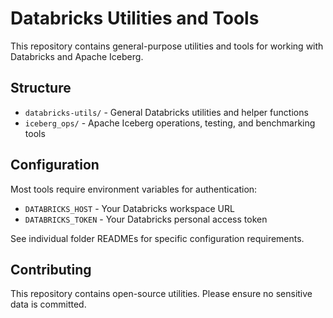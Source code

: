 # Databricks Utilities and Tools

This repository contains general-purpose utilities and tools for working with Databricks and Apache Iceberg.

## Structure

- `databricks-utils/` - General Databricks utilities and helper functions
- `iceberg_ops/` - Apache Iceberg operations, testing, and benchmarking tools

## Configuration

Most tools require environment variables for authentication:
- `DATABRICKS_HOST` - Your Databricks workspace URL
- `DATABRICKS_TOKEN` - Your Databricks personal access token

See individual folder READMEs for specific configuration requirements.

## Contributing

This repository contains open-source utilities. Please ensure no sensitive data is committed.
